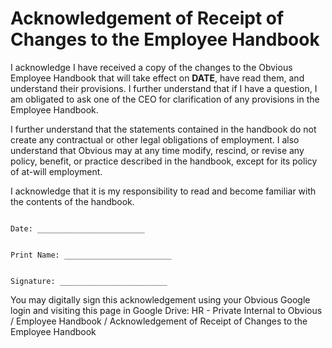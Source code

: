 # Acknowledgement of Receipt of Changes to the Employee Handbook

I acknowledge I have received a copy of the changes to the Obvious Employee Handbook that will take effect on **DATE**, have read them, and understand their provisions.  I further understand that if I have a question, I am obligated to ask one of the CEO for clarification of any provisions in the Employee Handbook.

I further understand that the statements contained in the handbook do not create any contractual or other legal obligations of employment. I also understand that Obvious may at any time modify, rescind, or revise any policy, benefit, or practice described in the handbook, except for its policy of at-will employment.

I acknowledge that it is my responsibility to read and become familiar with the contents of the handbook.



```

Date: ________________________


Print Name: ________________________


Signature: ________________________

```

You may digitally sign this acknowledgement using your Obvious Google login and visiting this page in Google Drive:
HR - Private Internal to Obvious / Employee Handbook / Acknowledgement of Receipt of Changes to the Employee Handbook